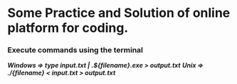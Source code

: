 # Some Practice and Solution of online platform for coding.
### Execute commands using the terminal
***Windows => type input.txt | .\${filename}.exe > output.txt***
***Unix => ./{filename} < input.txt > output.txt***
